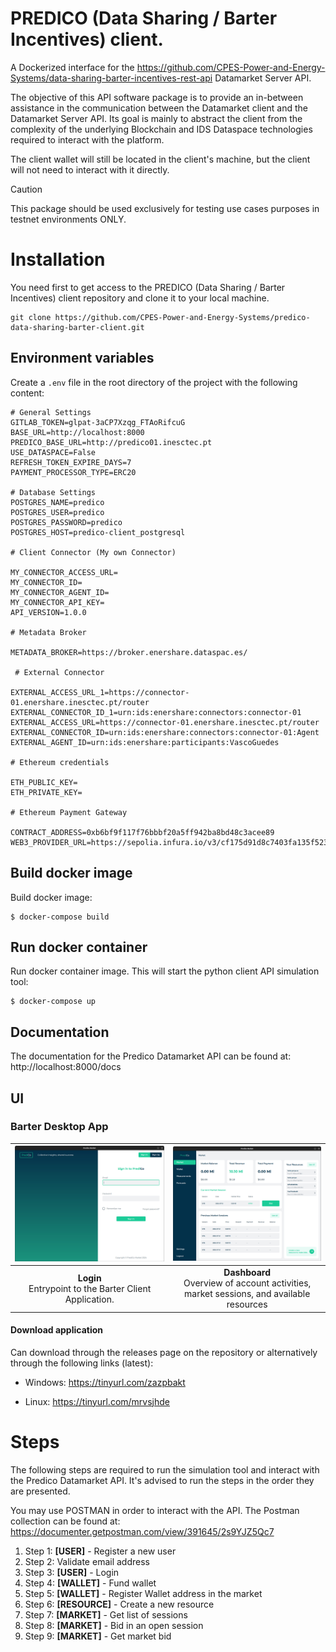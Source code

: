 # PREDICO  (Data Sharing / Barter Incentives) client.

A Dockerized interface for the https://github.com/CPES-Power-and-Energy-Systems/data-sharing-barter-incentives-rest-api 
Datamarket Server API.

The objective of this API software package is to provide an in-between assistance in the communication between the Datamarket client and the Datamarket Server API. 
Its goal is mainly to abstract the client from the complexity of the underlying Blockchain and IDS Dataspace technologies required 
to interact with the platform.

The client wallet will still be located in the client's machine, but the client will not need to interact with it directly.

> [!CAUTION]
> This package should be used exclusively for testing use cases purposes in testnet environments ONLY.

# Installation

You need first to get access to the PREDICO (Data Sharing / Barter Incentives) client repository and clone it to your local machine.
    
```shell
git clone https://github.com/CPES-Power-and-Energy-Systems/predico-data-sharing-barter-client.git
```

## Environment variables


Create a `.env` file in the root directory of the project with the following content:

```shell
# General Settings 
GITLAB_TOKEN=glpat-3aCP7Xzqg_FTAoRifcuG 
BASE_URL=http://localhost:8000 
PREDICO_BASE_URL=http://predico01.inesctec.pt 
USE_DATASPACE=False 
REFRESH_TOKEN_EXPIRE_DAYS=7 
PAYMENT_PROCESSOR_TYPE=ERC20 

# Database Settings 
POSTGRES_NAME=predico 
POSTGRES_USER=predico 
POSTGRES_PASSWORD=predico 
POSTGRES_HOST=predico-client_postgresql 

# Client Connector (My own Connector) 

MY_CONNECTOR_ACCESS_URL= 
MY_CONNECTOR_ID= 
MY_CONNECTOR_AGENT_ID= 
MY_CONNECTOR_API_KEY= 
API_VERSION=1.0.0 

# Metadata Broker 

METADATA_BROKER=https://broker.enershare.dataspac.es/ 

 # External Connector 

EXTERNAL_ACCESS_URL_1=https://connector-01.enershare.inesctec.pt/router 
EXTERNAL_CONNECTOR_ID_1=urn:ids:enershare:connectors:connector-01 
EXTERNAL_ACCESS_URL=https://connector-01.enershare.inesctec.pt/router 
EXTERNAL_CONNECTOR_ID=urn:ids:enershare:connectors:connector-01:Agent 
EXTERNAL_AGENT_ID=urn:ids:enershare:participants:VascoGuedes 

# Ethereum credentials 

ETH_PUBLIC_KEY= 
ETH_PRIVATE_KEY= 
 
# Ethereum Payment Gateway 

CONTRACT_ADDRESS=0xb6bf9f117f76bbbf20a5ff942ba8bd48c3acee89 
WEB3_PROVIDER_URL=https://sepolia.infura.io/v3/cf175d91d8c7403fa135f523098f85f5 
```

## Build docker image

Build docker image:

```shell
$ docker-compose build
```

## Run docker container

Run docker container image. This will start the python client API simulation tool:

```shell
$ docker-compose up
```

## Documentation

The documentation for the Predico Datamarket API can be found at: http://localhost:8000/docs

## UI

### Barter Desktop App 

|        ![Login](static/images/barter-ui/login.png)        |                                      ![Dashboard](static/images/barter-ui/dashboard.png)                                     |
|:---------------------------------------------------------:|:----------------------------------------------------------------------------------------------------------------------------:|
| **Login**<br>Entrypoint to the Barter Client Application. | **Dashboard**<br>Overview of account activities, market sessions, and available resources|


#### Download application
Can download through the releases page on the repository or alternatively through the following links (latest):

- Windows: https://tinyurl.com/zazpbakt

[//]: # (- MacOS: )
- Linux: https://tinyurl.com/mrvsjhde

[//]: # (The UI for the Predico Datamarket API can be found at: http://localhost:8000)
[//]: # (https://github.com/jyotiv2023/admindash?ref=reactjsexample.com)

# Steps

The following steps are required to run the simulation tool and interact with the Predico Datamarket API.
It's advised to run the steps in the order they are presented.

You may use POSTMAN in order to interact with the API. The Postman collection can be found at: 
https://documenter.getpostman.com/view/391645/2s9YJZ5Qc7

1. Step 1: <strong>[USER]</strong> - Register a new user
2. Step 2: Validate email address
3. Step 3: <strong>[USER]</strong> - Login
4. Step 4: <strong>[WALLET]</strong> - Fund wallet
5. Step 5: <strong>[WALLET]</strong> - Register Wallet address in the market
6. Step 6: <strong>[RESOURCE]</strong> - Create a new resource
7. Step 7: <strong>[MARKET]</strong> - Get list of sessions
8. Step 8: <strong>[MARKET]</strong> - Bid in an open session
9. Step 9: <strong>[MARKET]</strong> - Get market bid

